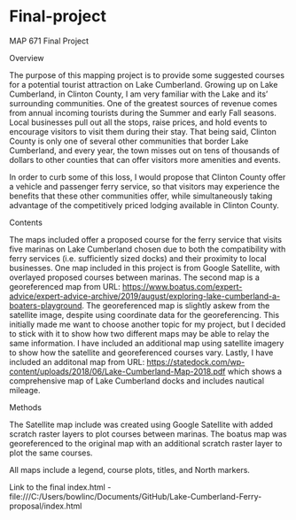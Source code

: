 # Final-project
MAP 671 Final Project 

Overview 

The purpose of this mapping project is to provide some suggested courses for a potential tourist attraction on Lake Cumberland. 
Growing up on Lake Cumberland, in Clinton County, I am very familiar with the Lake and its’ surrounding communities. One of the greatest sources of revenue comes from annual incoming tourists during the Summer and early Fall seasons. Local businesses pull out all the stops, raise prices, and hold events to encourage visitors to visit them during their stay. That being said, Clinton County is only one of several other communities that border Lake Cumberland, and every year, the town misses out on tens of thousands of dollars to other counties that can offer visitors more amenities and events. 

In order to curb some of this loss, I would propose that Clinton County offer a vehicle and passenger ferry service, so that visitors may experience the benefits that these other communities offer, while simultaneously taking advantage of the competitively priced lodging available in Clinton County. 

Contents  

The maps included offer a proposed course for the ferry service that visits five marinas on Lake Cumberland chosen due to both the compatibility with ferry services (i.e. sufficiently sized docks) and their proximity to local businesses. One map included in this project is from Google Satellite, with overlayed proposed courses between marinas. The second map is a georeferenced map from URL: https://www.boatus.com/expert-advice/expert-advice-archive/2019/august/exploring-lake-cumberland-a-boaters-playground. The georeferenced map is slightly askew from the satellite image, despite using coordinate data for the georeferencing. This initially made me want to choose another topic for my project, but I decided to stick with it to show how two different maps may be able to relay the same information. I have included an additional map using satellite imagery to show how the satellite and georeferenced courses vary. 
Lastly, I have included an additonal map from URL: https://statedock.com/wp-content/uploads/2018/06/Lake-Cumberland-Map-2018.pdf which shows a comprehensive map of Lake Cumberland docks and includes nautical mileage.

Methods 

The Satellite map include was created using Google Satellite with added scratch raster layers to plot courses between marinas. The boatus map was georeferenced to the original map with an additional scratch raster layer to plot the same courses. 

All maps include a legend, course plots, titles, and North markers. 

Link to the final index.html - file:///C:/Users/bowlinc/Documents/GitHub/Lake-Cumberland-Ferry-proposal/index.html